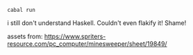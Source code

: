 `cabal run`


i still don't understand Haskell. Couldn't even flakify it! Shame!


assets from: https://www.spriters-resource.com/pc_computer/minesweeper/sheet/19849/
